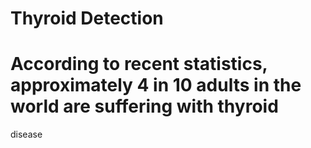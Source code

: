 # Thyroid Detection
# According to recent statistics, approximately 4 in 10 adults in the world are suffering with thyroid
disease

